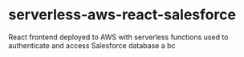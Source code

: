 # serverless-aws-react-salesforce
React frontend deployed to AWS with serverless functions used to authenticate and access Salesforce database
a bc